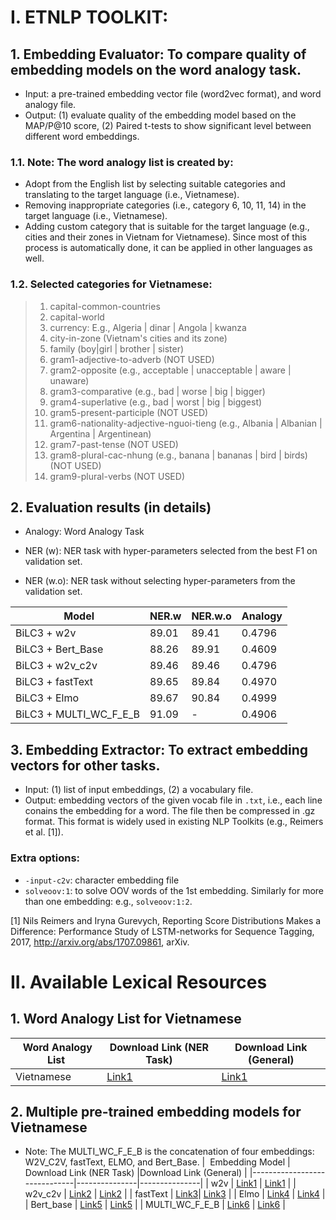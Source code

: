 # I. ETNLP TOOLKIT:
## 1. Embedding Evaluator: To compare quality of embedding models on the word analogy task.
- Input: a pre-trained embedding vector file (word2vec format), and word analogy file.
- Output: (1) evaluate quality of the embedding model based on the MAP/P@10 score, (2) Paired t-tests to show significant level between different word embeddings.

### 1.1. Note: The word analogy list is created by:
- Adopt from the English list by selecting suitable categories and translating to the target language (i.e., Vietnamese). 
- Removing inappropriate categories (i.e., category 6, 10, 11, 14) in the target language (i.e., Vietnamese).
- Adding custom category that is suitable for the target language (e.g., cities and their zones in Vietnam for Vietnamese).
Since most of this process is automatically done, it can be applied in other languages as well.

### 1.2. Selected categories for Vietnamese:  
> 1. capital-common-countries
> 2. capital-world
> 3. currency: E.g., Algeria | dinar | Angola | kwanza
> 4. city-in-zone (Vietnam's cities and its zone)
> 5. family (boy|girl | brother | sister)
> 6. gram1-adjective-to-adverb (NOT USED)
> 7. gram2-opposite (e.g., acceptable | unacceptable | aware | unaware)
> 8. gram3-comparative (e.g., bad | worse | big | bigger)
> 9. gram4-superlative (e.g., bad | worst | big | biggest)
> 10. gram5-present-participle (NOT USED)
> 11. gram6-nationality-adjective-nguoi-tieng (e.g., Albania | Albanian | Argentina | Argentinean)
> 12. gram7-past-tense (NOT USED)
> 13. gram8-plural-cac-nhung (e.g., banana | bananas | bird | birds) (NOT USED)
> 14. gram9-plural-verbs (NOT USED)

## 2. Evaluation results (in details)

* Analogy: Word Analogy Task

* NER (w): NER task with hyper-parameters selected from the best F1 on validation set.

* NER (w.o): NER task without selecting hyper-parameters from the validation set.

| ﻿            Model            | NER.w        | NER.w.o 	| Analogy 	|
|------------------------------	|------------- | ------------------	|------------------	|
| BiLC3 + w2v                 	| 89.01   | 89.41            	|         0.4796 |
| BiLC3 + Bert_Base           	| 88.26   | 89.91             | 0.4609 |
| BiLC3 + w2v_c2v             	| 89.46   | 89.46            	| 0.4796 |
| BiLC3 + fastText            	| 89.65   | 89.84            	|  0.4970 |
| BiLC3 + Elmo                	| 89.67 | 90.84            	| 0.4999 |
| BiLC3 + MULTI_WC_F_E_B        | 91.09   | -        	| 0.4906|


## 3. Embedding Extractor: To extract embedding vectors for other tasks.
- Input: (1) list of input embeddings, (2) a vocabulary file.
- Output: embedding vectors of the given vocab file in `.txt`, i.e., each line conains the embedding for a word. The file then be compressed in .gz format. This format is widely used in existing NLP Toolkits (e.g., Reimers et al. [1]).

### Extra options:
- `-input-c2v`: character embedding file
- `solveoov:1`: to solve OOV words of the 1st embedding. Similarly for more than one embedding: e.g., `solveoov:1:2`.


[1] Nils Reimers and Iryna Gurevych, Reporting Score Distributions Makes a Difference: Performance Study of LSTM-networks for Sequence Tagging, 2017, http://arxiv.org/abs/1707.09861, arXiv.

# II. Available Lexical Resources
## 1. Word Analogy List for Vietnamese

| ﻿ Word Analogy List          | Download Link (NER Task)| Download Link (General)| 
|------------------------------|---------------|---------------|
| Vietnamese                          | [Link1](https://drive.google.com/open?id=1cBYVGwU59slI6bTe2maOW0_xj_e7XugW)| [Link1]()|


## 2. Multiple pre-trained embedding models for Vietnamese
* Note: The MULTI_WC_F_E_B is the concatenation of four embeddings: W2V_C2V, fastText, ELMO, and Bert_Base.
| ﻿  Embedding Model           | Download Link (NER Task) |Download Link (General) | 
|------------------------------|---------------|---------------|
| w2v                          | [Link1]() | [Link1]() |
| w2v_c2v                      | [Link2](https://drive.google.com/open?id=1YWDmVq6ku7OzY8-Rsm_MsWQ5lH-uUb4h) | [Link2]() |
| fastText                     | [Link3](https://drive.google.com/open?id=1EGsNoPX3acNCjYKAVD0T2r04A55lnEmH)| [Link3]() |
| Elmo                         | [Link4](https://drive.google.com/open?id=1U2eWRWwgbva9OMyRvJKopn8FsmTLqMiq) | [Link4]() |
| Bert_base                    | [Link5](https://drive.google.com/open?id=1ZEI6jHFYn-eptuf1nEwWQY8U4OXGeLx3) | [Link5]() |
| MULTI_WC_F_E_B               | [Link6](https://drive.google.com/open?id=1Cr-3ST4aac8O807tDFEYsohDyXWUJVMV)  | [Link6]() |


